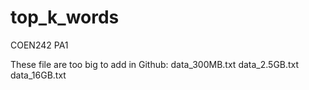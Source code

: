 # top_k_words
COEN242 PA1

These file are too big to add in Github:
data_300MB.txt
data_2.5GB.txt
data_16GB.txt
